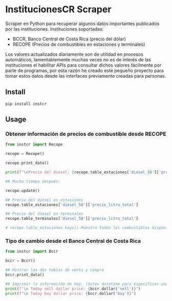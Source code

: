 # InstitucionesCR Scraper

Scraper en Python para recuperar algunos datos importantes publicados por las instituciones.
Instituciones soportadas:

- BCCR, Banco Central de Costa Rica (precio del dólar)
- RECOPE (Precios de combustibles en estaciones y terminales)

Los valores actualizados diariamente son de utilidad en procesos automáticos,
lamentablemente muchas veces no es de interés de las instituciones el habilitar
APIs para consultar dichos valores fácilmente por parte de programas, por esta
razón he creado este pequeño proyecto para tomar estos datos desde las interfaces
previamente creadas para personas.

## Install

    pip install instcr

## Usage

### Obtener información de precios de combustible desde RECOPE

```python
from instcr import Recope

recope = Recope()

recope.print_data()

print(f"\nPrecio del diesel: {recope.table_estaciones['diesel_50']['precio_litro_total']}")

## Mucho tiempo después:

recope.update()

## Precio del diesel en estasiones
recope.table_estaciones['diesel_50']['precio_litro_total']

## Precio del diesel en terminales
recope.table_terminales['diesel_50']['precio_litro_total']

# recope.table_estaciones.keys() Muestra todos los combustibles disponibles en estaciones
```

### Tipo de cambio desde el Banco Central de Costa Rica

```python
from instcr import Bccr

bccr = Bccr()

## Mostrar las dos tablas de venta y compra
bccr.print_data()

## Imprimir la información de hoy, (date= datetime para especificar una fecha diferente)
print(f"\n Today sell dollar price: {bccr.dollar('sell')}")
print(f"\n Today buy dollar price: {bccr.dollar('buy')}")
```
